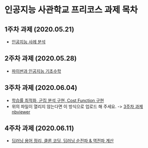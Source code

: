 # 인공지능 사관학교 프리코스 과제 목차

## 1주차 과제 (2020.05.21)
* [인공지능 사례 분석](http://www.)
## 2주차 과제 (2020.05.28)
* [파이썬과 인공지능 기초수학](https://github.com/lee-sungmin95/-/blob/master/2%EC%A3%BC%EC%B0%A8%EA%B3%BC%EC%A0%9C.ipynb)
## 3주차 과제 (2020.06.04)
* [학습률 최적화, 군집 분석 구현, Cost Function 구현](http://www.)
* 위의 파일이 열리지 않는다면 이 방식으로 업로드 해 주세요. ->  [3주차 과제 nbviewer](http://www.)
## 4주차 과제 (2020.06.11)
* [딥러닝 용어 정리, 클론 코딩, 딥러닝 순전파 & 역전파 계산](https://github.com/lee-sungmin95/-/blob/master/4%EC%A3%BC%EC%B0%A8_%EA%B3%BC%EC%A0%9C_ipyn.ipynb)
